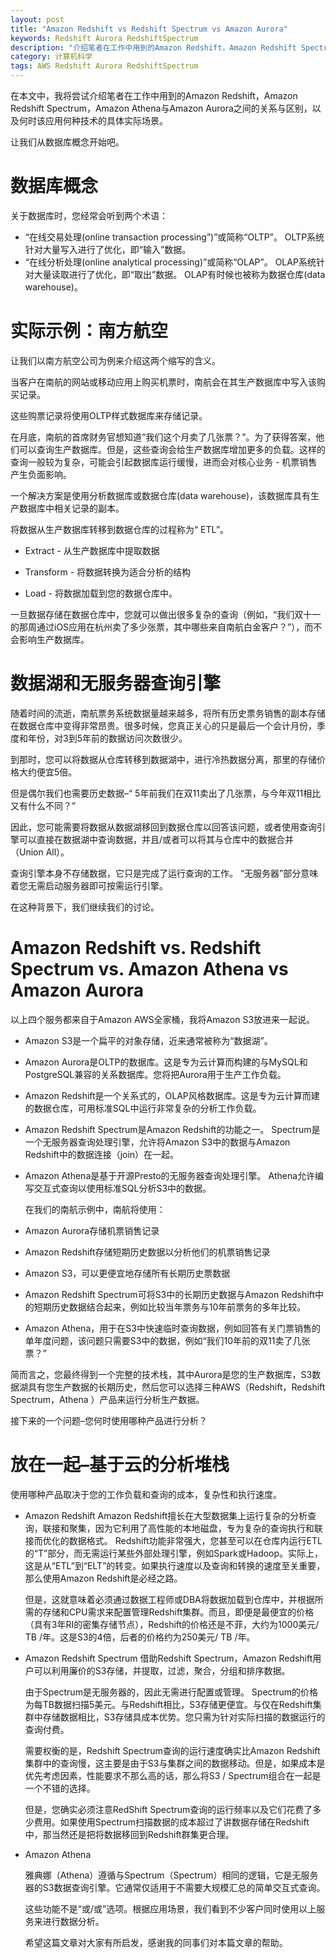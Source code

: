 ```yaml
---
layout: post
title: "Amazon Redshift vs Redshift Spectrum vs Amazon Aurora"
keywords: Redshift Aurora RedshiftSpectrum
description: "介绍笔者在工作中用到的Amazon Redshift，Amazon Redshift Spectrum，Amazon Athena与Amazon Aurora及其场景"
category: 计算机科学 
tags: AWS Redshift Aurora RedshiftSpectrum
---
```


在本文中，我将尝试介绍笔者在工作中用到的Amazon Redshift，Amazon Redshift Spectrum，Amazon Athena与Amazon Aurora之间的关系与区别，以及何时该应用何种技术的具体实际场景。

让我们从数据库概念开始吧。



# 数据库概念
关于数据库时，您经常会听到两个术语：

- “在线交易处理(online transaction processing”)”或简称“OLTP”。 OLTP系统针对大量写入进行了优化，即“输入”数据。 
- “在线分析处理(online analytical processing)”或简称“OLAP”。 OLAP系统针对大量读取进行了优化，即“取出”数据。 OLAP有时候也被称为数据仓库(data warehouse)。



# 实际示例：南方航空
让我们以南方航空公司为例来介绍这两个缩写的含义。

当客户在南航的网站或移动应用上购买机票时，南航会在其生产数据库中写入该购买记录。

这些购票记录将使用OLTP样式数据库来存储记录。

在月底，南航的首席财务官想知道“我们这个月卖了几张票？”。为了获得答案，他们可以查询生产数据库。但是，这些查询会给生产数据库增加更多的负载。这样的查询一般较为复杂，可能会引起数据库运行缓慢，进而会对核心业务 - 机票销售产生负面影响。

一个解决方案是使用分析数据库或数据仓库(data warehouse)，该数据库具有生产数据库中相关记录的副本。

将数据从生产数据库转移到数据仓库的过程称为“ ETL”。

- Extract - 从生产数据库中提取数据

- Transform - 将数据转换为适合分析的结构

- Load - 将数据加载到您的数据仓库中。

  

一旦数据存储在数据仓库中，您就可以做出很多复杂的查询（例如，“我们双十一的那周通过iOS应用在杭州卖了多少张票，其中哪些来自南航白金客户？”），而不会影响生产数据库。

# 数据湖和无服务器查询引擎

随着时间的流逝，南航票务系统数据量越来越多，将所有历史票务销售的副本存储在数据仓库中变得非常昂贵。很多时候，您真正关心的只是最后一个会计月份，季度和年份，对3到5年前的数据访问次数很少。

到那时，您可以将数据从仓库转移到数据湖中，进行冷热数据分离，那里的存储价格大约便宜5倍。

但是偶尔我们也需要历史数据–“ 5年前我们在双11卖出了几张票，与今年双11相比又有什么不同？”

因此，您可能需要将数据从数据湖移回到数据仓库以回答该问题，或者使用查询引擎可以直接在数据湖中查询数据，并且/或者可以将其与仓库中的数据合并（Union All）。

查询引擎本身不存储数据，它只是完成了运行查询的工作。 “无服务器”部分意味着您无需启动服务器即可按需运行引擎。

在这种背景下，我们继续我们的讨论。

# Amazon Redshift vs. Redshift Spectrum vs. Amazon Athena vs Amazon Aurora

以上四个服务都来自于Amazon AWS全家桶，我将Amazon S3放进来一起说。

- Amazon S3是一个扁平的对象存储，近来通常被称为“数据湖”。

- Amazon Aurora是OLTP的数据库。这是专为云计算而构建的与MySQL和PostgreSQL兼容的关系数据库。您将把Aurora用于生产工作负载。

- Amazon Redshift是一个关系式的，OLAP风格数据库。这是专为云计算而建的数据仓库，可用标准SQL中运行非常复杂的分析工作负载。

- Amazon Redshift Spectrum是Amazon Redshift的功能之一。 Spectrum是一个无服务器查询处理引擎，允许将Amazon S3中的数据与Amazon Redshift中的数据连接（join）在一起。

- Amazon Athena是基于开源Presto的无服务器查询处理引擎。 Athena允许编写交互式查询以使用标准SQL分析S3中的数据。

  

  在我们的南航示例中，南航将使用：

- Amazon Aurora存储机票销售记录

- Amazon Redshift存储短期历史数据以分析他们的机票销售记录
- Amazon S3，可以更便宜地存储所有长期历史票数据
- Amazon Redshift Spectrum可将S3中的长期历史数据与Amazon Redshift中的短期历史数据结合起来，例如比较当年票务与10年前票务的多年比较。
- Amazon Athena，用于在S3中快速临时查询数据，例如回答有关门票销售的单年度问题，该问题只需要S3中的数据，例如“我们10年前的双11卖了几张票？”

简而言之，您最终得到一个完整的技术栈，其中Aurora是您的生产数据库，S3数据湖具有您生产数据的长期历史，然后您可以选择三种AWS（Redshift，Redshift Spectrum，Athena ）产品来运行分析生产数据。

接下来的一个问题–您何时使用哪种产品进行分析？

# 放在一起–基于云的分析堆栈
使用哪种产品取决于您的工作负载和查询的成本，复杂性和执行速度。

- Amazon Redshift
  Amazon Redshift擅长在大型数据集上运行复杂的分析查询，联接和聚集，因为它利用了高性能的本地磁盘，专为复杂的查询执行和联接而优化的数据格式。 Redshift功能非常强大，您甚至可以在仓库内运行ETL的“T”部分，而无需运行某些外部处理引擎，例如Spark或Hadoop。实际上，这是从“ETL”到“ELT”的转变。如果执行速度以及查询和转换的速度至关重要，那么使用Amazon Redshift是必经之路。

  但是，这就意味着必须通过数据工程师或DBA将数据加载到仓库中，并根据所需的存储和CPU需求来配置管理Redshift集群。而且，即便是最便宜的价格（具有3年RI的密集存储节点），Redshift的价格还是不菲，大约为1000美元/ TB /年。这是S3的4倍，后者的价格约为250美元/ TB /年。

- Amazon Redshift Spectrum
  借助Redshift Spectrum，Amazon Redshift用户可以利用廉价的S3存储，并提取，过滤，聚合，分组和排序数据。

  由于Spectrum是无服务器的，因此无需进行配置或管理。 Spectrum的价格为每TB数据扫描5美元。与Redshift相比，S3存储更便宜。与仅在Redshift集群中存储数据相比，S3存储具成本优势。您只需为针对实际扫描的数据运行的查询付费。

  需要权衡的是，Redshift Spectrum查询的运行速度确实比Amazon Redshift集群中的查询慢，这主要是由于S3与集群之间的数据移动。但是，如果成本是优先考虑因素，性能要求不那么高的话，那么将S3 / Spectrum组合在一起是一个不错的选择。

  但是，您确实必须注意RedShift Spectrum查询的运行频率以及它们花费了多少费用。如果使用Spectrum扫描数据的成本超过了讲数据存储在Redshift中，那当然还是把将数据移回到Redshift群集更合理。

- Amazon Athena

  雅典娜（Athena）遵循与Spectrum（Spectrum）相同的逻辑，它是无服务器的S3数据查询引擎。它通常仅适用于不需要大规模汇总的简单交互式查询。

  

  这些功能不是“或/或”选项。根据应用场景，我们看到不少客户同时使用以上服务来进行数据分析。

  希望这篇文章对大家有所启发，感谢我的同事们对本篇文章的帮助。